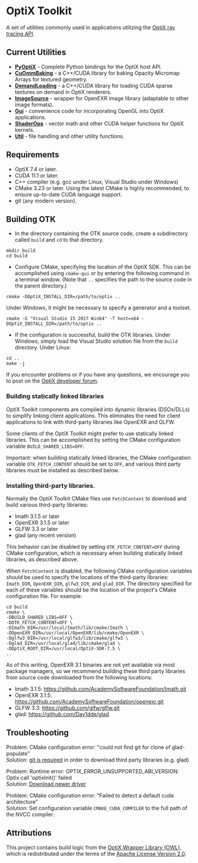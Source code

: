 
# OptiX Toolkit

A set of utilities commonly used in applications utilizing the [OptiX ray tracing API](https://developer.nvidia.com/rtx/ray-tracing/optix).

## Current Utilities
- **[PyOptiX](PyOptiX/README.md)** - Complete Python bindings for the OptiX host API.
- **[CuOmmBaking](CuOmmBaking/README.md)** - a C++/CUDA library for baking Opacity Micromap Arrays for textured geometry.
- **[DemandLoading](DemandLoading/README.md)** -  a C++/CUDA library for loading CUDA sparse textures on demand in OptiX renderers.
- **[ImageSource](ImageSource/README.md)** - wrapper for OpenEXR image library (adaptable to other image formats).
- **[Gui](Gui/README.md)** - convenience code for incorporating OpenGL into OptiX applications.
- **[ShaderOps](ShaderOps/README.md)** - vector math and other CUDA helper functions for OptiX kernels.
- **[Util](Util/README.md)** - file handling and other utility functions.

## Requirements

- OptiX 7.4 or later.
- CUDA 11.1 or later.
- C++ compiler (e.g. gcc under Linux, Visual Studio under Windows)
- CMake 3.23 or later.  Using the latest CMake is highly recommended, to ensure up-to-date CUDA
language support.
- git (any modern version).

## Building OTK

- In the directory containing the OTK source code, create a subdirectory called `build` and `cd` to that directory.
```
mkdir build
cd build
```
- Configure CMake, specifying the location of the OptiX SDK.  This can be accomplished using `cmake-gui` or by entering the following command in a terminal window.  (Note that `..` specifies the path to the source code in the parent directory.)
```
cmake -DOptiX_INSTALL_DIR=/path/to/optix ..
```
Under Windows, it might be necessary to specify a generator and a toolset.  
```
cmake -G "Visual Studio 15 2017 Win64" -T host=x64 -DOptiX_INSTALL_DIR=/path/to/optix ..
```
- If the configuration is successful, build the OTK libraries.  Under Windows, simply load the Visual Studio solution file from the `build` directory.  Under Linux:
```
cd ..
make -j
```

If you encounter problems or if you have any questions, we encourage you to post on the [OptiX developer forum](https://forums.developer.nvidia.com/c/gaming-and-visualization-technologies/visualization/optix/167).

### Building statically linked libraries

OptiX Toolkit components are compiled into dynamic libraries (DSOs/DLLs) to simplify linking client
applications.  This eliminates the need for client applications to link with third-party libraries
like OpenEXR and GLFW.

Some clients of the OptiX Toolkit might prefer to use statically linked libraries.  This can be accomplished
by setting the CMake configuration variable `BUILD_SHARED_LIBS=OFF`.

Important: when building statically linked libraries, the CMake configuration variable
`OTK_FETCH_CONTENT` should be set to `OFF`, and various third party libraries must be installed as
described below.

### Installing third-party libraries.

Normally the OptiX Toolkit CMake files use `FetchContent` to download and build various third-party
libraries:
- Imath 3.1.5 or later
- OpenEXR 3.1.5 or later
- GLFW 3.3 or later
- glad (any recent version)

This behavior can be disabled by setting `OTK_FETCH_CONTENT=OFF` during CMake configuration,
which is necessary when building statically linked libraries, as described above.

When `FetchContent` is disabled, the following CMake configuration variables should be used to
specify the locations of the third-party libraries: `Imath_DIR`, `OpenEXR_DIR`, `glfw3_DIR`, and
`glad_DIR`.  The directory specified for each of these variables should be the location of the
project's CMake configuration file.  For example:
```
cd build
cmake \
-DBUILD_SHARED_LIBS=OFF \
-DOTK_FETCH_CONTENT=OFF \
-DImath_DIR=/usr/local/Imath/lib/cmake/Imath \
-DOpenEXR_DIR=/usr/local/OpenEXR/lib/cmake/OpenEXR \
-Dglfw3_DIR=/usr/local/glfw3/lib/cmake/glfw3 \
-Dglad_DIR=/usr/local/glad/lib/cmake/glad \
-DOptiX_ROOT_DIR=/usr/local/OptiX-SDK-7.5 \
..
```

As of this writing, OpenEXR 3.1 binaries are not yet available via most package managers, so we
recommend building these third party libraries from source code downloaded from the following
locations:

- Imath 3.1.5: https://github.com/AcademySoftwareFoundation/Imath.git
- OpenEXR 3.1.5: https://github.com/AcademySoftwareFoundation/openexr.git
- GLFW 3.3: https://github.com/glfw/glfw.git
- glad: https://github.com/Dav1dde/glad

## Troubleshooting

Problem: CMake configuration error: "could not find git for clone of glad-populate" <br>
Solution: [git is required](https://git-scm.com/download) in order to download third party libraries (e.g. glad)

Problem: Runtime error: OPTIX_ERROR_UNSUPPORTED_ABI_VERSION: Optix call 'optixInit()' failed <br>
Solution: [Download newer driver](https://www.nvidia.com/download)

Problem: CMake configuration error: "Failed to detect a default cuda architecture" <br>
Solution: Set configuration variable `CMAKE_CUDA_COMPILER` to the full path of the NVCC compiler.

## Attributions

This project contains build logic from the
[OptiX Wrapper Library (OWL)](https://github.com/owl-project/owl),
which is redistributed under the terms of the
[Apache License Version 2.0](https://github.com/owl-project/owl/blob/master/LICENSE).
